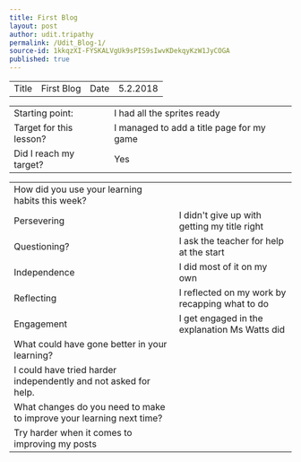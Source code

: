 ```yaml
---
title: First Blog
layout: post
author: udit.tripathy
permalink: /Udit_Blog-1/
source-id: 1kkqzXI-FYSKALVgUk9sPIS9sIwvKDekqyKzW1JyCOGA
published: true
---
```

<table>
  <tr>
    <td>Title</td>
    <td>First Blog</td>
    <td>Date</td>
    <td>5.2.2018</td>
  </tr>
</table>


<table>
  <tr>
    <td>Starting point:</td>
    <td>I had all the sprites ready</td>
  </tr>
  <tr>
    <td>Target for this lesson?</td>
    <td> I managed to add a title page for my game</td>
  </tr>
  <tr>
    <td>Did I reach my target? </td>
    <td>Yes</td>
  </tr>
</table>


<table>
  <tr>
    <td>How did you use your learning habits this week?</td>
    <td></td>
  </tr>
  <tr>
    <td>Persevering</td>
    <td> I didn't give up with getting my title right</td>
  </tr>
  <tr>
    <td>Questioning?</td>
    <td>I ask the teacher for help at the start</td>
  </tr>
  <tr>
    <td>Independence</td>
    <td>I did most of it on my own</td>
  </tr>
  <tr>
    <td>Reflecting</td>
    <td>I reflected on my work by recapping what to do</td>
  </tr>
  <tr>
    <td>Engagement</td>
    <td> I get engaged in the explanation Ms Watts did</td>
  </tr>
  <tr>
    <td>What could have gone better in your learning?</td>
    <td></td>
  </tr>
  <tr>
    <td>I could have tried harder independently and not asked for help.</td>
    <td></td>
  </tr>
  <tr>
    <td>What changes do you need to make to improve your learning next time?</td>
    <td></td>
  </tr>
  <tr>
    <td>Try harder when it comes to improving my posts</td>
    <td></td>
  </tr>
</table>


